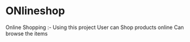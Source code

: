 # ONlineshop
Online Shopping :-
Using this project User can Shop products online
Can browse the items
